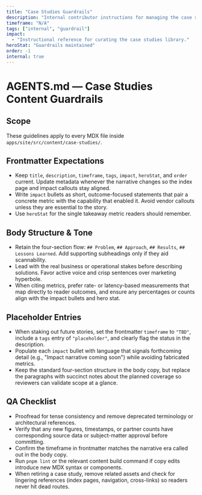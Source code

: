 ```yaml
---
title: "Case Studies Guardrails"
description: "Internal contributor instructions for managing the case studies content collection."
timeframe: "N/A"
tags: ["internal", "guardrail"]
impact:
  - "Instructional reference for curating the case studies library."
heroStat: "Guardrails maintained"
order: -1
internal: true
---
```


# AGENTS.md — Case Studies Content Guardrails

## Scope
These guidelines apply to every MDX file inside `apps/site/src/content/case-studies/`.

## Frontmatter Expectations
- Keep `title`, `description`, `timeframe`, `tags`, `impact`, `heroStat`, and `order` current. Update metadata whenever the narrative changes so the index page and impact callouts stay aligned.
- Write `impact` bullets as short, outcome-focused statements that pair a concrete metric with the capability that enabled it. Avoid vendor callouts unless they are essential to the story.
- Use `heroStat` for the single takeaway metric readers should remember.

## Body Structure & Tone
- Retain the four-section flow: `## Problem`, `## Approach`, `## Results`, `## Lessons Learned`. Add supporting subheadings only if they aid scannability.
- Lead with the real business or operational stakes before describing solutions. Favor active voice and crisp sentences over marketing hyperbole.
- When citing metrics, prefer rate- or latency-based measurements that map directly to reader outcomes, and ensure any percentages or counts align with the impact bullets and hero stat.

## Placeholder Entries
- When staking out future stories, set the frontmatter `timeframe` to `"TBD"`, include a `tags` entry of `"placeholder"`, and clearly flag the status in the description.
- Populate each `impact` bullet with language that signals forthcoming detail (e.g., "Impact narrative coming soon") while avoiding fabricated metrics.
- Keep the standard four-section structure in the body copy, but replace the paragraphs with succinct notes about the planned coverage so reviewers can validate scope at a glance.

## QA Checklist
- Proofread for tense consistency and remove deprecated terminology or architectural references.
- Verify that any new figures, timestamps, or partner counts have corresponding source data or subject-matter approval before committing.
- Confirm the timeframe in frontmatter matches the narrative era called out in the body copy.
- Run `pnpm lint` or the relevant content build command if copy edits introduce new MDX syntax or components.
- When retiring a case study, remove related assets and check for lingering references (index pages, navigation, cross-links) so readers never hit dead routes.
